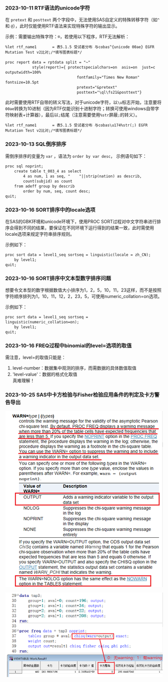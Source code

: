 
### 2023-10-11 RTF语法的unicode字符  
在 `pretext` 和 `posttext` 两个字段中，无法使用SAS自定义的特殊转移字符（如`^` 和 `@`），此时仅能使用RTF语法来实现特殊字符的输出显示。

示例：需要输出特殊字符：`®`，若使用以下程序，RTF无法解析：
```SAS
%let rtf_name1       = 表5.1.5 受试者分布 与cobas^{unicode 00ae} EGFR Mutation Test v2比对;/*填写图表标题*/

proc report data = rptdata split = "~" 
            style(report)={ protectspecialchars=on  asis=on  just=c outputwidth=100%
	                            fontfamily="Times New Roman" fontsize=10.5pt
	                            pretext="&pretext"
	                            posttext="\ql\fs21&posttext"}
```

此时需要使用RTF自带的转义写法，对于unicode字符，以`\u`标志开始，注意要将`00ae`转换为10进制（因为RTF仅能识别十进制字符；转换可使用windows自带字符映射表+计算器），最后以`;`结尾（注意需要使用`%str`屏蔽`;`的转义）。
```SAS
%let rtf_name1       = 表5.1.5 受试者分布 与cobas\u174%str(;) EGFR Mutation Test v2比对;/*填写图表标题*/
```


### 2023-10-13 SQL倒序排序  
需倒序排序的变量为 `var` ，语法为 `order by var desc`， 示例语句如下：  
```SAS
proc sql noprint;
    create table t_003_4 as select
        4 as num, 1 as seq, "    "||strip(nation) as describ,
        count(subjid) as count
    from adeff group by describ
        order by num, seq, count desc;
quit;
```


### 2023-10-16 SORT排序中的locale选项
在SAS的GBK环境和unicode环境下，使用PROC SORT过程对中文字符串进行排序会得到不同的结果，要保证在不同环境下运行得到的结果一致，此时需使用locale选项来规定字符串排序规则。  

示例如下：
```SAS
proc sort data = level1_seq sortseq = linguistic(locale = zh_CN);
	by level1;
quit;
```


### 2023-10-16 SORT排序中文本型数字排序问题
想要令文本型的数字根据数值大小排序为1，2，5，10，11，23这样，而不是按照字符顺序排列为1，10，11，12，2，23，5，可使用numeric_collation=on选项。  

示例如下：
```SAS
proc sort data = level1_seq sortseq = linguistic(numeric_collation=on);
	by level1;
quit;
```

### 2023-10-16 FREQ过程中binomial的level=选项的取值
需注意，level=的取值只能是：
1. level-number：数据集中观测的排序，而需数据的具体数值取值  
2. 'level-value'：数据的格式化取值  
真难理解！

### 2023-10-25 SAS中卡方检验与Fisher检验应用条件的判定及卡方警告导出   

![2023-10-25-1](./assets/2023-10-25-1.png)  

![2023-10-25-2](./assets/2023-10-25-2.png)  



